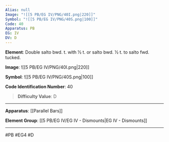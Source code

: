 ```yaml
---
Alias: null
Image: "![[5 PB/EG IV/PNG/40I.png|220]]"
Symbol: "![[5 PB/EG IV/PNG/40S.png|100]]"
Code: 40
Apparatus: PB
EG: IV
DV: D
---
```

**Element**: Double salto bwd. t. with 1⁄2 t. or salto bwd. 1⁄2 t. to salto fwd. tucked.

**Image**:
![[5 PB/EG IV/PNG/40I.png|220]]

**Symbol**:
![[5 PB/EG IV/PNG/40S.png|100]]

**Code Identification Number**: 40

>**Difficulty Value**: D

___
**Apparatus**: [[Parallel Bars]]

**Element Group**: [[5 PB/EG IV/EG IV - Dismounts|EG IV - Dismounts]]
___
#PB #EG4 #D
